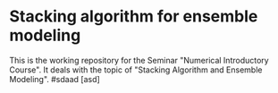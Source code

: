 # Stacking algorithm for ensemble modeling
This is the working repository for the Seminar "Numerical Introductory Course". It deals with the topic of "Stacking Algorithm and Ensemble Modeling". 
#sdaad
[asd]
